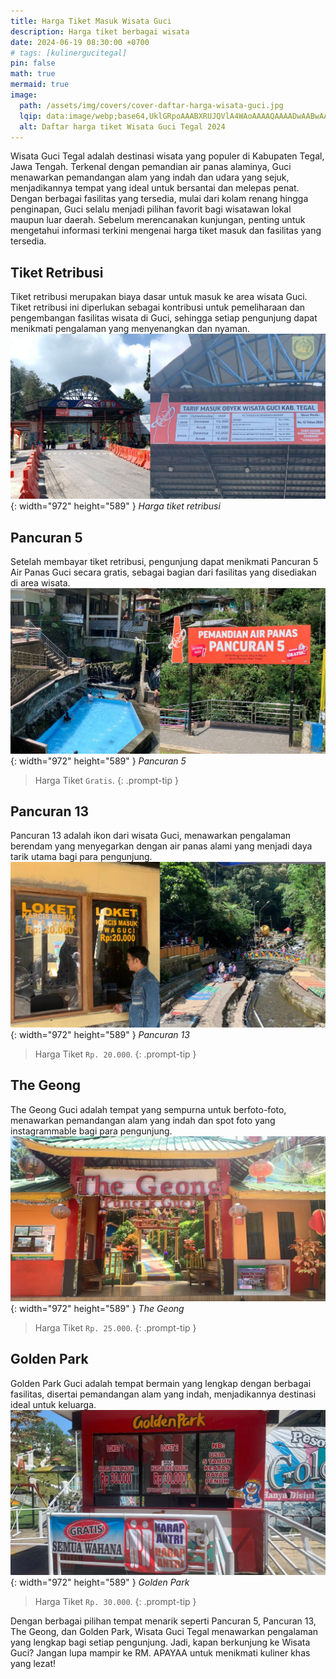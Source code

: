 ```yaml
---
title: Harga Tiket Masuk Wisata Guci
description: Harga tiket berbagai wisata
date: 2024-06-19 08:30:00 +0700
# tags: [kulinergucitegal]
pin: false
math: true
mermaid: true
image:
  path: /assets/img/covers/cover-daftar-harga-wisata-guci.jpg
  lqip: data:image/webp;base64,UklGRpoAAABXRUJQVlA4WAoAAAAQAAAADwAABwAAQUxQSDIAAAARL0AmbZurmr57yyIiqE8oiG0bejIYEQTgqiDA9vqnsUSI6H+oAERp2HZ65qP/VIAWAFZQOCBCAAAA8AEAnQEqEAAIAAVAfCWkAALp8sF8rgRgAP7o9FDvMCkMde9PK7euH5M1m6VWoDXf2FkP3BqV0ZYbO6NA/VFIAAAA
  alt: Daftar harga tiket Wisata Guci Tegal 2024
---
```

Wisata Guci Tegal adalah destinasi wisata yang populer di Kabupaten Tegal, Jawa Tengah. Terkenal dengan pemandian air panas alaminya, Guci menawarkan pemandangan alam yang indah dan udara yang sejuk, menjadikannya tempat yang ideal untuk bersantai dan melepas penat. Dengan berbagai fasilitas yang tersedia, mulai dari kolam renang hingga penginapan, Guci selalu menjadi pilihan favorit bagi wisatawan lokal maupun luar daerah. Sebelum merencanakan kunjungan, penting untuk mengetahui informasi terkini mengenai harga tiket masuk dan fasilitas yang tersedia.

## Tiket Retribusi
Tiket retribusi merupakan biaya dasar untuk masuk ke area wisata Guci. Tiket retribusi ini diperlukan sebagai kontribusi untuk pemeliharaan dan pengembangan fasilitas wisata di Guci, sehingga setiap pengunjung dapat menikmati pengalaman yang menyenangkan dan nyaman.
![Desktop View](/assets/img/posts/retribusi-guci.jpg){: width="972" height="589" }
_Harga tiket retribusi_

## Pancuran 5
Setelah membayar tiket retribusi, pengunjung dapat menikmati Pancuran 5 Air Panas Guci secara gratis, sebagai bagian dari fasilitas yang disediakan di area wisata.
![Desktop View](/assets/img/posts/pancuran5-guci.jpg){: width="972" height="589" }
_Pancuran 5_
> Harga Tiket `Gratis`.
{: .prompt-tip }

## Pancuran 13 
Pancuran 13 adalah ikon dari wisata Guci, menawarkan pengalaman berendam yang menyegarkan dengan air panas alami yang menjadi daya tarik utama bagi para pengunjung.
![Desktop View](/assets/img/posts/pancuran13-guci.jpg){: width="972" height="589" }
_Pancuran 13_
> Harga Tiket `Rp. 20.000`.
{: .prompt-tip }

## The Geong
The Geong Guci adalah tempat yang sempurna untuk berfoto-foto, menawarkan pemandangan alam yang indah dan spot foto yang instagrammable bagi para pengunjung.
![Desktop View](/assets/img/posts/the-geong-guci.jpg){: width="972" height="589" }
_The Geong_
> Harga Tiket `Rp. 25.000`.
{: .prompt-tip }

## Golden Park
Golden Park Guci adalah tempat bermain yang lengkap dengan berbagai fasilitas, disertai pemandangan alam yang indah, menjadikannya destinasi ideal untuk keluarga.
![Desktop View](/assets/img/posts/goldenpark-guci.jpg){: width="972" height="589" }
_Golden Park_

> Harga Tiket `Rp. 30.000`.
{: .prompt-tip }


Dengan berbagai pilihan tempat menarik seperti Pancuran 5, Pancuran 13, The Geong, dan Golden Park, Wisata Guci Tegal menawarkan pengalaman yang lengkap bagi setiap pengunjung. Jadi, kapan berkunjung ke Wisata Guci? Jangan lupa mampir ke RM. APAYAA untuk menikmati kuliner khas yang lezat!
